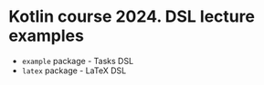 # Kotlin course 2024. DSL lecture examples

* `example` package - Tasks DSL
* `latex` package - LaTeX DSL
